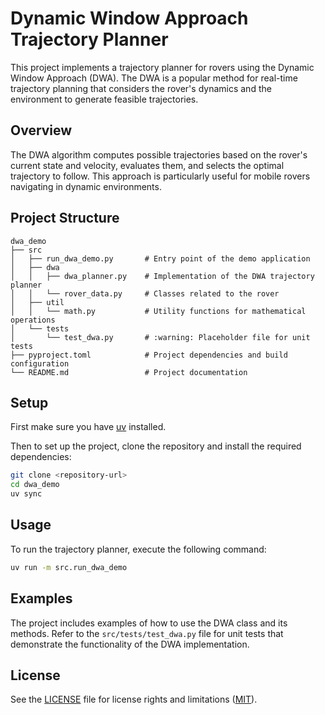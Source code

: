 # Dynamic Window Approach Trajectory Planner

This project implements a trajectory planner for rovers using the Dynamic Window Approach (DWA). The DWA is a popular method for real-time trajectory planning that considers the rover's dynamics and the environment to generate feasible trajectories.

## Overview

The DWA algorithm computes possible trajectories based on the rover's current state and velocity, evaluates them, and selects the optimal trajectory to follow. This approach is particularly useful for mobile rovers navigating in dynamic environments.

## Project Structure

```
dwa_demo
├── src
│   ├── run_dwa_demo.py       # Entry point of the demo application
│   ├── dwa
│   │   ├── dwa_planner.py    # Implementation of the DWA trajectory planner
│   │   └── rover_data.py     # Classes related to the rover
│   ├── util
│   │   └── math.py           # Utility functions for mathematical operations
│   └── tests
│       └── test_dwa.py       # :warning: Placeholder file for unit tests
├── pyproject.toml            # Project dependencies and build configuration
└── README.md                 # Project documentation
```

## Setup

First make sure you have [uv](https://docs.astral.sh/uv/getting-started/installation/)
installed.

Then to set up the project, clone the repository and install the required
dependencies:

```bash
git clone <repository-url>
cd dwa_demo
uv sync
```

## Usage

To run the trajectory planner, execute the following command:

```bash
uv run -m src.run_dwa_demo
```

## Examples

The project includes examples of how to use the DWA class and its methods. Refer
 to the `src/tests/test_dwa.py` file for unit tests that demonstrate the
 functionality of the DWA implementation.

## License

See the [LICENSE](LICENSE.md) file for license rights and limitations ([MIT](https://opensource.org/license/MIT)).